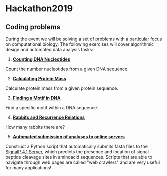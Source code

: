 # Hackathon2019 

## Coding problems

During the event we will be solving a set of problems with a particular focus on computational biology. The following exercises will cover algorithmic design and automated data analysis tasks: 

1. [**Counting DNA Nucleotides**](./problem-1/README.md)

Count the number nucleotides from a given DNA sequence.

2. [**Calculating Protein Mass**](./problem-2/README.md)

Calculate protein mass from a given protein sequence.

3. [**Finding a Motif in DNA**](./problem-3/README.md)

Find a specific motif within a DNA sequence.

4. [**Rabbits and Recurrence Relations**](./problem-4/README.md)

How many rabbits there are?

5. [**Automated submission of analyses to online servers**](./problem-5/README.md)

Construct a Python script that automatically submits fasta files to the [SignalP 4.1 Server](http://www.cbs.dtu.dk/services/SignalP/), which predicts the presence and location of signal peptide cleavage sites in aminoacid sequences. Scripts that are able to navigate through web pages are called "web crawlers" and are very useful for many applications!
